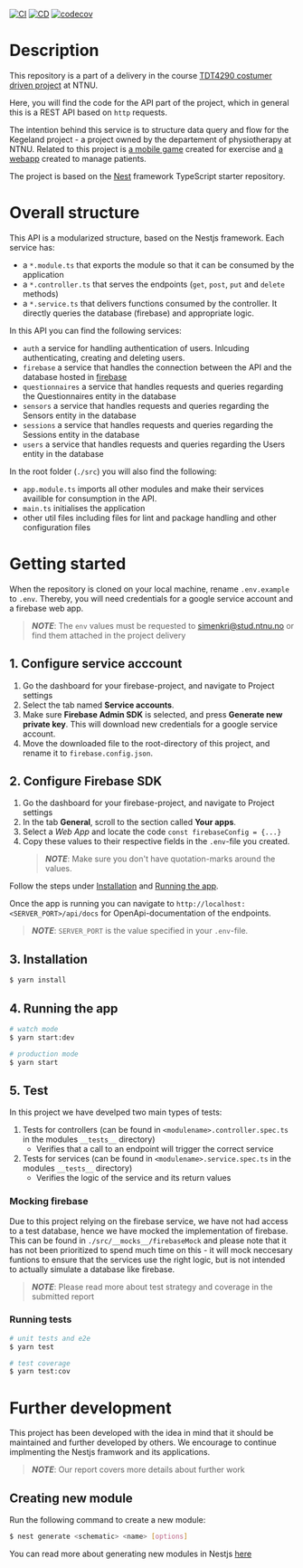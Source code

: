 [![CI](https://github.com/TDT4290-Gruppe-10/kegeland-api/actions/workflows/on-pull-request.yml/badge.svg)](https://github.com/TDT4290-Gruppe-10/kegeland-api/actions/workflows/on-pull-request.yml)
[![CD](https://github.com/TDT4290-Gruppe-10/kegeland-api/actions/workflows/on-push.yml/badge.svg)](https://github.com/TDT4290-Gruppe-10/kegeland-api/actions/workflows/on-push.yml)
[![codecov](https://codecov.io/gh/TDT4290-Gruppe-10/kegeland-api/branch/main/graph/badge.svg?token=WNR65GN461)](https://codecov.io/gh/TDT4290-Gruppe-10/kegeland-api)

# Description
This repository is a part of a delivery in the course [TDT4290 costumer driven project](https://www.ntnu.no/studier/emner/TDT4290/2017/1#tab=omEmnet) at NTNU. 

Here, you will find the code for the API part of the project, which in general this is a REST API based on `http` requests.

The intention behind this service is to structure data query and flow for the Kegeland project - a project owned by the departement of physiotherapy at NTNU. Related to this project is [a mobile game](https://github.com/TDT4290-Gruppe-10/kegeland-app) created for exercise and [a webapp](https://github.com/TDT4290-Gruppe-10/kegeland-frontend) created to manage patients.

The project is based on the [Nest](https://github.com/nestjs/nest) framework TypeScript starter repository.

# Overall structure
This API is a modularized structure, based on the Nestjs framework.
Each service has: 
- a `*.module.ts` that exports the module so that it can be consumed by the application
- a `*.controller.ts` that serves the endpoints (`get`, `post`, `put` and `delete` methods)
- a `*.service.ts` that delivers functions consumed by the controller. It directly queries the database (firebase) and appropriate logic.

In this API you can find the following services:
- `auth` a service for handling authentication of users. Inlcuding authenticating, creating and deleting users.
- `firebase` a service that handles the connection between the API and the database hosted in [firebase](https://firebase.google.com/)
- `questionnaires` a service that handles requests and queries regarding the Questionnaires entity in the database
- `sensors` a service that handles requests and queries regarding the Sensors entity in the database
- `sessions` a service that handles requests and queries regarding the Sessions entity in the database
- `users` a service that handles requests and queries regarding the Users entity in the database

In the root folder (`./src`) you will also find the following:
- `app.module.ts` imports all other modules and make their services availible for consumption in the API.
- `main.ts` initialises the application
- other util files including files for lint and package handling and other configuration files



# Getting started
When the repository is cloned on your local machine, rename `.env.example` to `.env`. Thereby, you will need credentials for a google service account and a firebase web app. 
> **_NOTE_**: The `env` values must be requested to simenkri@stud.ntnu.no or find them attached in the project delivery

## 1. Configure service acccount

1. Go the dashboard for your firebase-project, and navigate to Project settings
2. Select the tab named **Service accounts**.
3. Make sure **Firebase Admin SDK** is selected, and press **Generate new private key**. This will download new credentials for a google service account.
4. Move the downloaded file to the root-directory of this project, and rename it to `firebase.config.json`.

## 2. Configure Firebase SDK

1. Go the dashboard for your firebase-project, and navigate to Project settings
2. In the tab **General**, scroll to the section called **Your apps**.
3. Select a _Web App_ and locate the code `const firebaseConfig = {...}`
4. Copy these values to their respective fields in the `.env`-file you created.
   > **_NOTE_**: Make sure you don't have quotation-marks around the values.

Follow the steps under [Installation](#installation) and [Running the app](#running-the-app).

Once the app is running you can navigate to `http://localhost:<SERVER_PORT>/api/docs` for OpenApi-documentation of the endpoints.

> **_NOTE_**: `SERVER_PORT` is the value specified in your `.env`-file.

## 3. Installation

```bash
$ yarn install
```

## 4. Running the app

```bash
# watch mode
$ yarn start:dev

# production mode
$ yarn start
```

## 5. Test
In this project we have develped two main types of tests:
1. Tests for controllers (can be found in `<modulename>.controller.spec.ts` in the modules `__tests__` directory)
   - Verifies that a call to an endpoint will trigger the correct service
2. Tests for services (can be found in `<modulename>.service.spec.ts` in the modules `__tests__` directory)
   - Verifies the logic of the service and its return values

### Mocking firebase
Due to this project relying on the firebase service, we have not had access to a test database, hence we have mocked the implementation of firebase. This can be found in `./src/__mocks__/firebaseMock` and please note that it has not been prioritized to spend much time on this - it will mock neccesary funtions to ensure that the services use the right logic, but is not intended to actually simulate a database like firebase.
> **_NOTE_**: Please read more about test strategy and coverage in the submitted report

### Running tests
```bash
# unit tests and e2e
$ yarn test

# test coverage
$ yarn test:cov
```

# Further development
This project has been developed with the idea in mind that it should be maintained and further developed by others. 
We encourage to continue implmenting the Nestjs framwork and its applications. 
> **_NOTE_**: Our report covers more details about further work

## Creating new module

Run the following command to create a new module:
```bash
$ nest generate <schematic> <name> [options]
```
You can read more about generating new modules in Nestjs [here](https://docs.nestjs.com/cli/usages#nest-generate)


